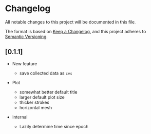 # Changelog

All notable changes to this project will be documented in this file.

The format is based on [Keep a Changelog](https://keepachangelog.com/en/1.1.0/),
and this project adheres to [Semantic Versioning](https://semver.org/spec/v2.0.0.html).

## [0.1.1]

* New feature
  * save collected data as `cvs`

* Plot
  * somewhat better default title
  * larger default plot size
  * thicker strokes
  * horizontal mesh

* Internal
  * Lazily determine time since epoch
